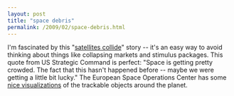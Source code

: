```yaml
---
layout: post
title: "space debris"
permalink: /2009/02/space-debris.html
---
```


I'm fascinated by this "[satellites collide](http://www.cnn.com/2009/TECH/02/12/us.russia.satellite.crash/index.html?iref=mpstoryview)" story -- it's an easy way to avoid thinking about things like collapsing markets and stimulus packages. This quote from US Strategic Command is perfect: "Space is getting pretty crowded. The fact that this hasn't happened before -- maybe we were getting a little bit lucky." The European Space Operations Center has some [nice visualizations](http://www.esa.int/SPECIALS/ESOC/SEMN2VM5NDF_mg_1.html) of the trackable objects around the planet.